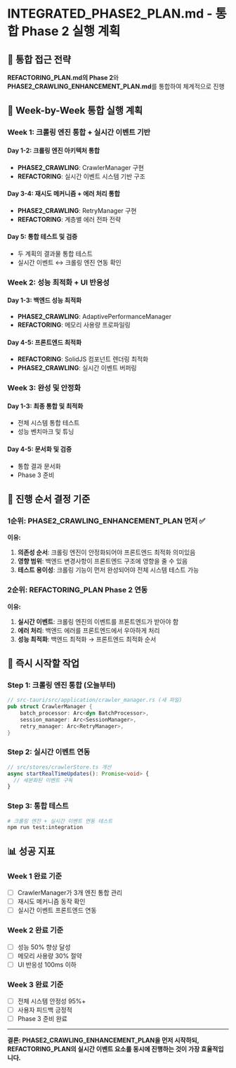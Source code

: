 # INTEGRATED_PHASE2_PLAN.md - 통합 Phase 2 실행 계획

## 🎯 통합 접근 전략

**REFACTORING_PLAN.md의 Phase 2**와 **PHASE2_CRAWLING_ENHANCEMENT_PLAN.md**를 통합하여 체계적으로 진행

## 📅 Week-by-Week 통합 실행 계획

### **Week 1: 크롤링 엔진 통합 + 실시간 이벤트 기반**

#### Day 1-2: 크롤링 엔진 아키텍처 통합
- **PHASE2_CRAWLING**: CrawlerManager 구현
- **REFACTORING**: 실시간 이벤트 시스템 기반 구조

#### Day 3-4: 재시도 메커니즘 + 에러 처리 통합
- **PHASE2_CRAWLING**: RetryManager 구현
- **REFACTORING**: 계층별 에러 전파 전략

#### Day 5: 통합 테스트 및 검증
- 두 계획의 결과물 통합 테스트
- 실시간 이벤트 ↔ 크롤링 엔진 연동 확인

### **Week 2: 성능 최적화 + UI 반응성**

#### Day 1-3: 백엔드 성능 최적화
- **PHASE2_CRAWLING**: AdaptivePerformanceManager
- **REFACTORING**: 메모리 사용량 프로파일링

#### Day 4-5: 프론트엔드 최적화
- **REFACTORING**: SolidJS 컴포넌트 렌더링 최적화
- **PHASE2_CRAWLING**: 실시간 이벤트 버퍼링

### **Week 3: 완성 및 안정화**

#### Day 1-3: 최종 통합 및 최적화
- 전체 시스템 통합 테스트
- 성능 벤치마크 및 튜닝

#### Day 4-5: 문서화 및 검증
- 통합 결과 문서화
- Phase 3 준비

## 🔄 진행 순서 결정 기준

### **1순위: PHASE2_CRAWLING_ENHANCEMENT_PLAN 먼저** ✅

**이유:**
1. **의존성 순서**: 크롤링 엔진이 안정화되어야 프론트엔드 최적화 의미있음
2. **영향 범위**: 백엔드 변경사항이 프론트엔드 구조에 영향을 줄 수 있음
3. **테스트 용이성**: 크롤링 기능이 먼저 완성되어야 전체 시스템 테스트 가능

### **2순위: REFACTORING_PLAN Phase 2 연동**

**이유:**
1. **실시간 이벤트**: 크롤링 엔진의 이벤트를 프론트엔드가 받아야 함
2. **에러 처리**: 백엔드 에러를 프론트엔드에서 우아하게 처리
3. **성능 최적화**: 백엔드 최적화 → 프론트엔드 최적화 순서

## 🎯 즉시 시작할 작업

### **Step 1: 크롤링 엔진 통합 (오늘부터)**
```rust
// src-tauri/src/application/crawler_manager.rs (새 파일)
pub struct CrawlerManager {
    batch_processor: Arc<dyn BatchProcessor>,
    session_manager: Arc<SessionManager>,
    retry_manager: Arc<RetryManager>,
}
```

### **Step 2: 실시간 이벤트 연동**
```typescript
// src/stores/crawlerStore.ts 개선
async startRealTimeUpdates(): Promise<void> {
  // 세분화된 이벤트 구독
}
```

### **Step 3: 통합 테스트**
```bash
# 크롤링 엔진 + 실시간 이벤트 연동 테스트
npm run test:integration
```

## 📊 성공 지표

### Week 1 완료 기준
- [ ] CrawlerManager가 3개 엔진 통합 관리
- [ ] 재시도 메커니즘 동작 확인
- [ ] 실시간 이벤트 프론트엔드 연동

### Week 2 완료 기준  
- [ ] 성능 50% 향상 달성
- [ ] 메모리 사용량 30% 절약
- [ ] UI 반응성 100ms 이하

### Week 3 완료 기준
- [ ] 전체 시스템 안정성 95%+
- [ ] 사용자 피드백 긍정적
- [ ] Phase 3 준비 완료

---

**결론: PHASE2_CRAWLING_ENHANCEMENT_PLAN을 먼저 시작하되, REFACTORING_PLAN의 실시간 이벤트 요소를 동시에 진행하는 것이 가장 효율적입니다.**
